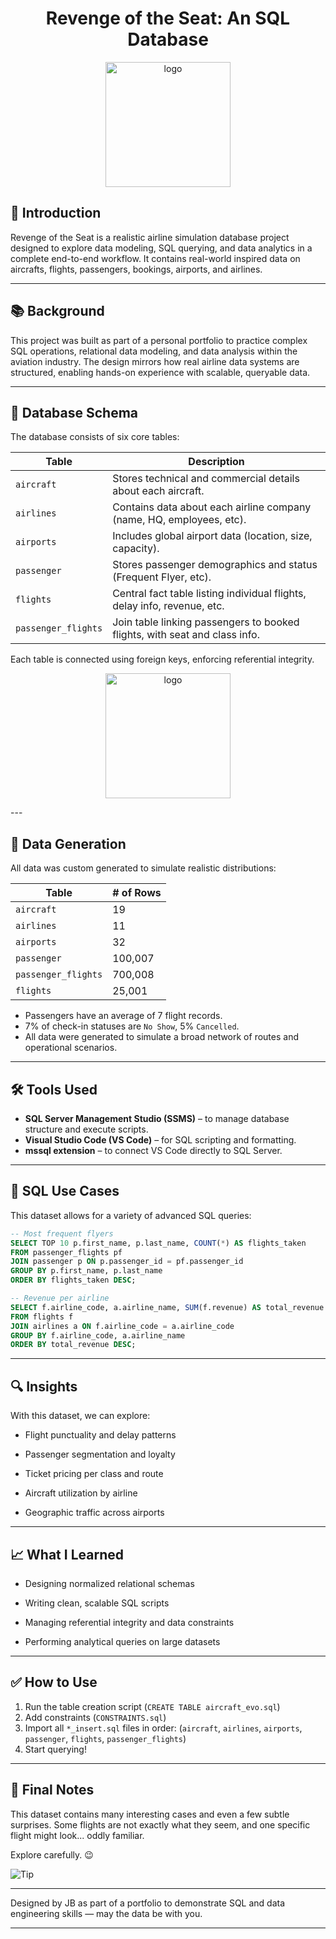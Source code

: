 <h1 align="center">Revenge of the Seat: An SQL Database</h1> 

<p align="center">
  <img src="(https://github.com/JBaptisteAll/Revenge-of-the-Seat-An-SQL-Database/blob/main/Assets/logo.png)" alt="logo" width="200"/>
</p>


## 📌 Introduction

Revenge of the Seat is a realistic airline simulation database project designed to explore data modeling, SQL querying, and data analytics in a complete end-to-end workflow. It contains real-world inspired data on aircrafts, flights, passengers, bookings, airports, and airlines.

---

## 📚 Background

This project was built as part of a personal portfolio to practice complex SQL operations, relational data modeling, and data analysis within the aviation industry. The design mirrors how real airline data systems are structured, enabling hands-on experience with scalable, queryable data.

---

## 🧱 Database Schema

The database consists of six core tables:

| Table | Description |
|-------|-------------|
| `aircraft` | Stores technical and commercial details about each aircraft. |
| `airlines` | Contains data about each airline company (name, HQ, employees, etc). |
| `airports` | Includes global airport data (location, size, capacity). |
| `passenger` | Stores passenger demographics and status (Frequent Flyer, etc). |
| `flights` | Central fact table listing individual flights, delay info, revenue, etc. |
| `passenger_flights` | Join table linking passengers to booked flights, with seat and class info. |

Each table is connected using foreign keys, enforcing referential integrity.

<p align="center">
  <img src="https://upload.wikimedia.org/wikipedia/commons/6/6b/Star_Wars_Logo.svg" alt="logo" width="200"/>
</p>
---

## 🧪 Data Generation

All data was custom generated to simulate realistic distributions:

| Table               | # of Rows |
|---------------------|-----------|
| `aircraft`          | 19        |
| `airlines`          | 11        |
| `airports`          | 32        |
| `passenger`         | 100,007   |
| `passenger_flights` | 700,008   |
| `flights`           | 25,001    |

- Passengers have an average of 7 flight records.
- 7% of check-in statuses are `No Show`, 5% `Cancelled`.
- All data were generated to simulate a broad network of routes and operational scenarios.

---

## 🛠️ Tools Used

- **SQL Server Management Studio (SSMS)** – to manage database structure and execute scripts.
- **Visual Studio Code (VS Code)** – for SQL scripting and formatting.
- **mssql extension** – to connect VS Code directly to SQL Server.

---

## 📌 SQL Use Cases

This dataset allows for a variety of advanced SQL queries:

```sql
-- Most frequent flyers
SELECT TOP 10 p.first_name, p.last_name, COUNT(*) AS flights_taken
FROM passenger_flights pf
JOIN passenger p ON p.passenger_id = pf.passenger_id
GROUP BY p.first_name, p.last_name
ORDER BY flights_taken DESC;
```

```sql
-- Revenue per airline
SELECT f.airline_code, a.airline_name, SUM(f.revenue) AS total_revenue
FROM flights f
JOIN airlines a ON f.airline_code = a.airline_code
GROUP BY f.airline_code, a.airline_name
ORDER BY total_revenue DESC;
```

---

## 🔍 Insights

With this dataset, we can explore:

- Flight punctuality and delay patterns
- Passenger segmentation and loyalty

- Ticket pricing per class and route
- Aircraft utilization by airline
- Geographic traffic across airports

---

## 📈 What I Learned

- Designing normalized relational schemas
- Writing clean, scalable SQL scripts

- Managing referential integrity and data constraints
- Performing analytical queries on large datasets

---

## ✅ How to Use

1. Run the table creation script (`CREATE TABLE aircraft_evo.sql`)
2. Add constraints (`CONSTRAINTS.sql`)
3. Import all `*_insert.sql` files in order: 
(`aircraft`, `airlines`, `airports`, `passenger`, `flights`, `passenger_flights`)
4. Start querying!

---

## 🔮 Final Notes

This dataset contains many interesting cases and even a few subtle surprises. Some flights are not exactly what they seem, and one specific flight might look... oddly familiar.


Explore carefully. 😉

![Tip](https://img.shields.io/badge/Tip-**199999-%F0%9F%9A%80)

---

Designed by JB as part of a portfolio to demonstrate SQL and data engineering skills —  may the data be with you.

---
